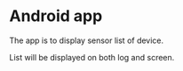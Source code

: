 # Android app

The app is to display sensor list of device.

List will be displayed on both log and screen.
